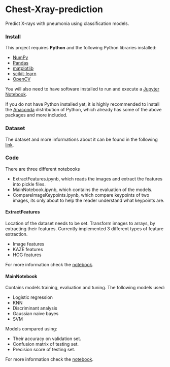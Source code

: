 # Chest-Xray-prediction
Predict X-rays with pneumonia using classification models.

### Install

This project requires **Python** and the following Python libraries installed:

- [NumPy](http://www.numpy.org/)
- [Pandas](http://pandas.pydata.org/)
- [matplotlib](http://matplotlib.org/)
- [scikit-learn](http://scikit-learn.org/stable/)
- [OpenCV](https://opencv-python-tutroals.readthedocs.io/en/latest/)

You will also need to have software installed to run and execute a [Jupyter Notebook](http://ipython.org/notebook.html).

If you do not have Python installed yet, it is highly recommended to install the [Anaconda](http://continuum.io/downloads) distribution of Python, which already has some of the above packages and more included. 

### Dataset

The dataset and more informations about it can be found in the following [link](https://www.kaggle.com/paultimothymooney/chest-xray-pneumonia).

### Code

There are three different notebooks

- ExtractFeatures.ipynb, which reads the images and extract the features into pickle files.
- MainNotebook.ipynb, which contains the evaluation of the models.
- CompareImageKeypoints.ipynb, which compare keypoints of two images, its only about to help the reader understand what keypoints are.

#### ExtractFeatures

Location of the dataset needs to be set.
Transform images to arrays, by extracting their features.
Currently implemented 3 different types of feature extraction.

- Image features
- KAZE features
- HOG features

For more information check the [notebook](https://nbviewer.jupyter.org/github/teoad95/Chest-Xray-prediction/blob/main/ExtractFeatures.ipynb).

#### MainNotebook

Contains models training, evaluation and tuning.
The following models used:

- Logistic regression
- KNN
- Discriminant analysis
- Gaussian naive bayes
- SVM

Models compared using:

  - Their accuracy on validation set.
  - Confusion matrix of testing set.
  - Precision score of testing set.


For more information check the [notebook](https://nbviewer.jupyter.org/github/teoad95/Chest-Xray-prediction/blob/main/MainNotebook.ipynb).


